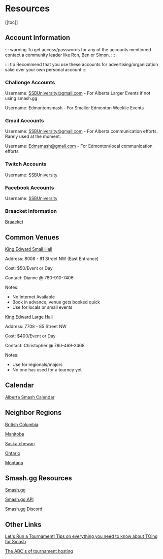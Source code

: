 # Resources

[[toc]]

## Account Information

::: warning
To get access/passwords for any of the accounts mentioned contact a community leader like Ron, Ben or Simon.
:::

::: tip
Recommend that you use these accounts for advertising/organization sake over your own personal account
:::

### Challonge Accounts

Username: SSBUniversity@gmail.com - For Alberta Larger Events if not using smash.gg

Username: Edmontonsmash - For Smaller Edmonton Weeklie Events

### Gmail Accounts

Username: SSBUniversity@gmail.com - For Alberta communication efforts. Rarely used at the moment.

Username: Edmsmash@gmail.com - For Edmonton/local communication efforts

### Twitch Accounts

Username: [SSBUniversity](https://www.twitch.tv/ssbuniversity)

### Facebook Accounts

Username: [SSBUniversity](https://www.facebook.com/ssbuniversity/)

### Braacket Information 

[Braacket](https://braacket.com/)

## Common Venues

[King Edward Small Hall](http://www.kingedwardpark.org/hall-rentals/small-hall/)

Address: 8008 - 81 Street NW (East Entrance)

Cost: $50/Event or Day

Contact: Dianne @ 780-910-7406

Notes:
* No Internet Available
* Book in advance, venue gets booked quick
* Use for locals or small events

[King Edward Large Hall](http://www.kingedwardpark.org/hall-rentals/large-hall/)

Address: 7708 - 85 Street NW

Cost: $400/Event or Day

Contact: Christopher @ 780-469-2468

Notes:
* Use for regionals/majors
* No one has used for a tourney yet

## Calendar

[Alberta Smash Calendar](https://calendar.google.com/calendar/embed?src=edmsmash%40gmail.com&ctz=America/Edmonton)

## Neighbor Regions

[British Columbia](https://www.facebook.com/groups/TheBCSmashCommunity/)

[Manitoba](https://www.facebook.com/groups/wpgsmash/)

[Saskatchewan](https://www.facebook.com/groups/sasksmash/)

[Ontario](https://www.facebook.com/groups/SmashMeleeOntario/)

[Montana](https://www.facebook.com/groups/310359889094549/)

## Smash.gg Resources

[Smash.gg](https://help.smash.gg/)

[Smash.gg API](https://help.smash.gg/faq/misc/api-access)

[Smash.gg Discord](https://discordservers.com/server/339548254704369677)

## Other Links

[Let's Run a Tournament! Tips on everything you need to know about TOing for Smash](https://ssbworld.com/blog/136/lets-run-a-tournament!-tips-on-everything-you-need-to-know-about-toing-for-smash)

[The ABC's of tournament hosting](https://smashboards.com/threads/the-abcs-of-tournament-hosting.95636/)

